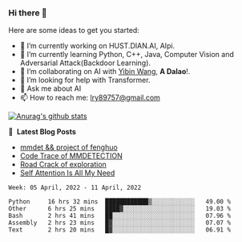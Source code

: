 ### Hi there 👋

<!--
**LRY89757/LRY89757** is a ✨ _special_ ✨ repository because its `README.md` (this file) appears on your GitHub profile.
-->
Here are some ideas to get you started:

- 🔭 I’m currently working on HUST.DIAN.AI, AIpi.
- 🌱 I’m currently learning Python, C++, Java, Computer Vision and Adversarial Attack(Backdoor Learning).
- 👯 I’m collaborating on AI with [Yibin Wang](https://github.com/flyleeee), **A Dalao**!.
- 🤔 I’m looking for help with Transformer.
- 💬 Ask me about AI
- 📫 How to reach me: lry89757@gmail.com
<!-- - 😄 Pronouns: ... -->
<!-- - ⚡ Fun fact: ... -->

[![Anurag's github stats](https://github-readme-stats.vercel.app/api?username=LRY89757)](https://github.com/anuraghazra/github-readme-stats)

📕 &nbsp;**Latest Blog Posts**
<!-- BLOG-POST-LIST:START -->
- [mmdet && project of fenghuo](https://lry89757.github.io/2021/11/09/mmdet-project-of-fenghuo/)
- [Code Trace of MMDETECTION](https://lry89757.github.io/2021/10/16/code-trace-of-mmdetection/)
- [Road Crack of exploration](https://lry89757.github.io/2021/10/04/lu-mian-lie-feng-shu-ju-ji-diao-yan/)
- [Self Attention Is All My Need](https://lry89757.github.io/2021/10/13/self-attention-is-all-my-need/)
<!-- - [God Mode in browsers: document.designMode = "on"](https://dev.to/gautamkrishnar/god-mode-in-browsers-document-designmode-on-2pmo) -->
<!-- BLOG-POST-LIST:END -->

<!--START_SECTION:waka-->
```text
Week: 05 April, 2022 - 11 April, 2022

Python     16 hrs 32 mins  ████████████▒░░░░░░░░░░░░   49.00 % 
Other      6 hrs 25 mins   ████▓░░░░░░░░░░░░░░░░░░░░   19.03 % 
Bash       2 hrs 41 mins   ██░░░░░░░░░░░░░░░░░░░░░░░   07.96 % 
Assembly   2 hrs 23 mins   █▓░░░░░░░░░░░░░░░░░░░░░░░   07.07 % 
Text       2 hrs 20 mins   █▓░░░░░░░░░░░░░░░░░░░░░░░   06.91 % 
```
<!--END_SECTION:waka-->

